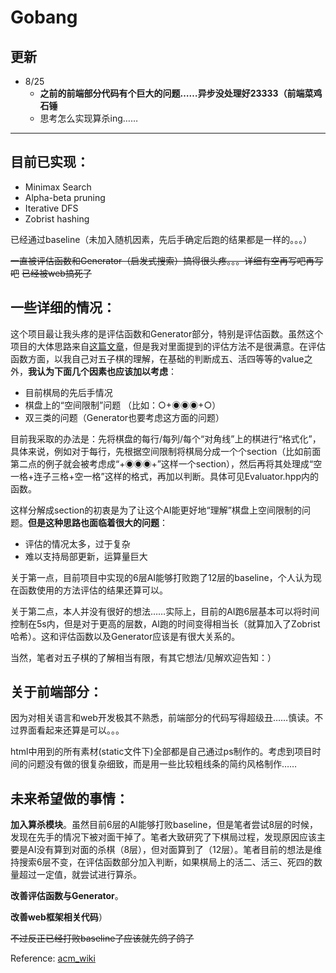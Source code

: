 # **Gobang**

## **更新**

+ 8/25
    + **之前的前端部分代码有个巨大的问题……异步没处理好23333（前端菜鸡石锤**
    + 思考怎么实现算杀ing……

---

## **目前已实现**：
+ Minimax Search
+ Alpha-beta pruning
+ Iterative DFS
+ Zobrist hashing

已经通过baseline（未加入随机因素，先后手确定后跑的结果都是一样的。。。）

~~一直被评估函数和Generator（启发式搜索）搞得很头疼。。。详细有空再写吧再写吧~~
~~已经被web搞死了~~

## **一些详细的情况**：

这个项目最让我头疼的是评估函数和Generator部分，特别是评估函数。虽然这个项目的大体思路来自[这篇文章](https://github.com/lihongxun945/myblog/issues/11)，但是我对里面提到的评估方法不是很满意。在评估函数方面，以我自己对五子棋的理解，在基础的判断成五、活四等等的value之外，**我认为下面几个因素也应该加以考虑**：

+ 目前棋局的先后手情况
+ 棋盘上的“空间限制”问题 （比如：○+◉◉◉+○）
+ 双三类的问题（Generator也要考虑这方面的问题）

目前我采取的办法是：先将棋盘的每行/每列/每个“对角线”上的棋进行“格式化”，具体来说，例如对于每行，先根据空间限制将棋局分成一个个section（比如前面第二点的例子就会被考虑成“+◉◉◉+”这样一个section），然后再将其处理成“空一格+连子三格+空一格”这样的格式，再加以判断。具体可见Evaluator.hpp内的函数。

这样分解成section的初衷是为了让这个AI能更好地“理解”棋盘上空间限制的问题。**但是这种思路也面临着很大的问题**：

+ 评估的情况太多，过于复杂
+ 难以支持局部更新，运算量巨大

关于第一点，目前项目中实现的6层AI能够打败跑了12层的baseline，个人认为现在函数使用的方法评估的结果还算可以。

关于第二点，本人并没有很好的想法……实际上，目前的AI跑6层基本可以将时间控制在5s内，但是对于更高的层数，AI跑的时间变得相当长（就算加入了Zobrist哈希）。这和评估函数以及Generator应该是有很大关系的。

当然，笔者对五子棋的了解相当有限，有其它想法/见解欢迎告知：）

## **关于前端部分**：
因为对相关语言和web开发极其不熟悉，前端部分的代码写得超级丑……慎读。不过界面看起来还算是可以。。。

html中用到的所有素材(static文件下)全部都是自己通过ps制作的。考虑到项目时间的问题没有做的很复杂细致，而是用一些比较粗线条的简约风格制作……

## **未来希望做的事情**：

**加入算杀模块**。虽然目前6层的AI能够打败baseline，但是笔者尝试8层的时候，发现在先手的情况下被对面干掉了。笔者大致研究了下棋局过程，发现原因应该主要是AI没有算到对面的杀棋（8层），但对面算到了（12层）。笔者目前的想法是维持搜索6层不变，在评估函数部分加入判断，如果棋局上的活二、活三、死四的数量超过一定值，就尝试进行算杀。

**改善评估函数与Generator**。

**改善web框架相关代码**）

~~不过反正已经打败baseline了应该就先鸽了鸽了~~

Reference: [acm_wiki](https://acm.sjtu.edu.cn/wiki/PPCA_2020)